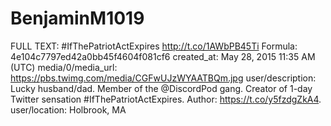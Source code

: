 # BenjaminM1019

FULL TEXT: #IfThePatriotActExpires http://t.co/1AWbPB45Ti
Formula: 4e104c7797ed42a0bb45f4604f081cf6
created_at: May 28, 2015 11:35 AM (UTC)
media/0/media_url: https://pbs.twimg.com/media/CGFwUJzWYAATBQm.jpg
user/description: Lucky husband/dad. Member of the @DiscordPod gang. Creator of 1-day Twitter sensation #IfThePatriotActExpires. Author: https://t.co/y5fzdgZkA4.
user/location: Holbrook, MA